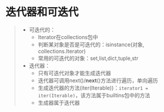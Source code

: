 # 迭代器和可迭代
>* 可迭代的：
>   * Iterator在collections包中
>   * 判断某对象是否是可迭代的：isinstance(对象, collections.Iterator)
>   * 常用的可迭代的对象：set,list,dict,tuple,str
>* 迭代器：
>   * 只有可迭代对象才能生成迭代器
>   * 迭代器可调用next()/__next__()方法进行遍历，单向遍历
>   * 生成迭代器的方法(iter(Iterable))：```iterator1 = iter(Iterable)```，该方法属于builtins包中的方法
>   * 生成器属于迭代器
